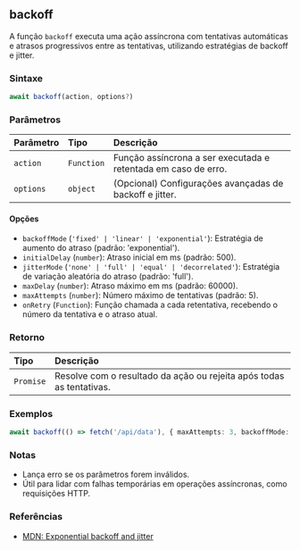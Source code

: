 ## backoff

A função `backoff` executa uma ação assíncrona com tentativas automáticas e atrasos progressivos entre as tentativas, utilizando estratégias de backoff e jitter.

### Sintaxe

```typescript
await backoff(action, options?)
```

### Parâmetros

| Parâmetro    | Tipo         | Descrição                                                                 |
| :------------| :------------| :------------------------------------------------------------------------|
| `action`     | `Function`   | Função assíncrona a ser executada e retentada em caso de erro.           |
| `options`    | `object`     | (Opcional) Configurações avançadas de backoff e jitter.                  |

#### Opções
- `backoffMode` (`'fixed' | 'linear' | 'exponential'`): Estratégia de aumento do atraso (padrão: 'exponential').
- `initialDelay` (`number`): Atraso inicial em ms (padrão: 500).
- `jitterMode` (`'none' | 'full' | 'equal' | 'decorrelated'`): Estratégia de variação aleatória do atraso (padrão: 'full').
- `maxDelay` (`number`): Atraso máximo em ms (padrão: 60000).
- `maxAttempts` (`number`): Número máximo de tentativas (padrão: 5).
- `onRetry` (`Function`): Função chamada a cada retentativa, recebendo o número da tentativa e o atraso atual.

### Retorno

| Tipo         | Descrição                                                              |
| :----------- | :---------------------------------------------------------------------|
| `Promise`    | Resolve com o resultado da ação ou rejeita após todas as tentativas.   |

### Exemplos

```typescript
await backoff(() => fetch('/api/data'), { maxAttempts: 3, backoffMode: 'linear' });
```

### Notas

- Lança erro se os parâmetros forem inválidos.
- Útil para lidar com falhas temporárias em operações assíncronas, como requisições HTTP.

### Referências
- [MDN: Exponential backoff and jitter](https://aws.amazon.com/pt/blogs/architecture/exponential-backoff-and-jitter/)